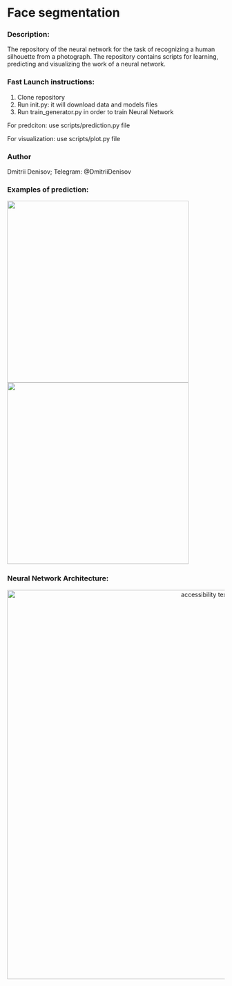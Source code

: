 # Face segmentation

### Description:
The repository of the neural network for the task of recognizing a human silhouette from a photograph. The repository contains scripts for learning, predicting and visualizing the work of a neural network.
### Fast Launch instructions:

1. Clone repository 
2. Run init.py: it will download data and models files
3. Run train_generator.py in order to train Neural Network

For predciton: use scripts/prediction.py file 

For visualization: use scripts/plot.py file

### Author
Dmitrii Denisov; 
Telegram: @DmitriiDenisov

### Examples of prediction:




<img src="https://i.ibb.co/DfvW310/ex-3.png" width="420"/> <img src="https://i.ibb.co/nPSFPzb/ex-4.png" width="420"/> 

### Neural Network Architecture:
<p align="center">
  <img src="https://psv4.userapi.com/c848324/u6729856/docs/d13/400a84701552/my_final_model_2.png?extra=xLjBkp2fu0fMmTUEbgmCGU1bYB60alsjxhY3tJEzJrGXXOXVWtlLgH9dddTOcJ5ThH5s-NGS-I0vXOoFQfObbdd7B16gjsG0OWXT71R9qjfFRZo-JGr6Dm7puM2v8ZNTUbSo2XjOVWGh39gP" width="900" alt="accessibility text">
</p>
